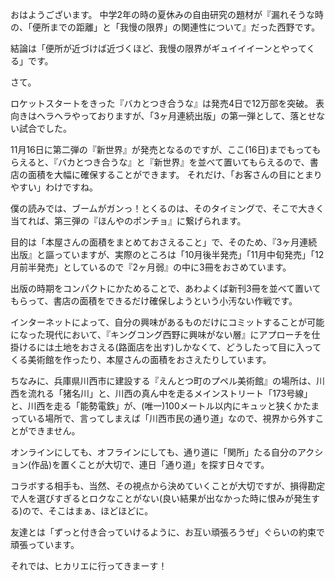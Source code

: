 おはようございます。
中学2年の時の夏休みの自由研究の題材が『漏れそうな時の、「便所までの距離」と「我慢の限界」の関連性について』だった西野です。

結論は「便所が近づけば近づくほど、我慢の限界がギュイイイーンとやってくる」です。

さて。

ロケットスタートをきった『バカとつき合うな』は発売4日で12万部を突破。
表向きはヘラヘラやっておりますが、「3ヶ月連続出版」の第一弾として、落とせない試合でした。

11月16日に第二弾の『新世界』が発売となるのですが、ここ(16日)までもってもらえると、『バカとつき合うな』と『新世界』を並べて置いてもらえるので、書店の面積を大幅に確保することができます。
それだけ、「お客さんの目にとまりやすい」わけですね。

僕の読みでは、ブームがガンっ！とくるのは、そのタイミングで、そこで大きく当てれば、第三弾の『ほんやのポンチョ』に繋げられます。

目的は「本屋さんの面積をまとめておさえること」で、そのため、『3ヶ月連続出版』と謳っていますが、実際のところは「10月後半発売」「11月中旬発売」「12月前半発売」としているので『2ヶ月弱』の中に3冊をおさめています。

出版の時期をコンパクトにかためることで、あわよくば新刊3冊を並べて置いてもらって、書店の面積をできるだけ確保しようという小汚ない作戦です。

インターネットによって、自分の興味があるものだけにコミットすることが可能になった現代において、『キングコング西野に興味がない層』にアプローチを仕掛けるには土地をおさえる(路面店を出す)しかなくて、どうしたって目に入ってくる美術館を作ったり、本屋さんの面積をおさえたりしています。

ちなみに、兵庫県川西市に建設する『えんとつ町のプペル美術館』の場所は、川西を流れる「猪名川」と、川西の真ん中を走るメインストリート「173号線」と、川西を走る「能勢電鉄」が、(唯一)100メートル以内にキュッと狭くかたまっている場所で、言ってしまえば「川西市民の通り道」なので、視界から外すことができません。

オンラインにしても、オフラインにしても、通り道に「関所」たる自分のアクション(作品)を置くことが大切で、連日「通り道」を探す日々です。

コラボする相手も、当然、その視点から決めていくことが大切ですが、損得勘定で人を選びすぎるとロクなことがない(良い結果が出なかった時に恨みが発生する)ので、そこはまぁ、ほどほどに。

友達とは「ずっと付き合っていけるように、お互い頑張ろうぜ」ぐらいの約束で頑張っています。

それでは、ヒカリエに行ってきまーす！
